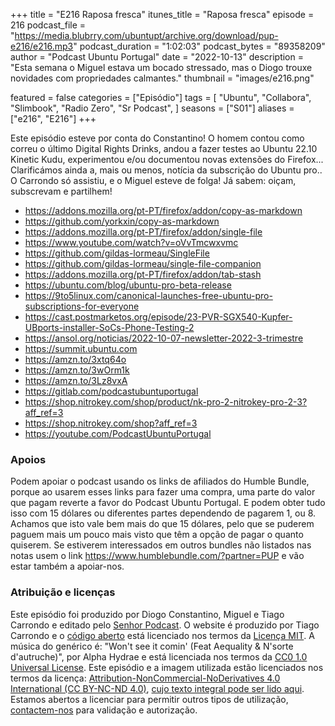 +++
title = "E216 Raposa fresca"
itunes_title = "Raposa fresca"
episode = 216
podcast_file = "https://media.blubrry.com/ubuntupt/archive.org/download/pup-e216/e216.mp3"
podcast_duration = "1:02:03"
podcast_bytes = "89358209"
author = "Podcast Ubuntu Portugal"
date = "2022-10-13"
description = "Esta semana o Miguel estava um bocado stressado, mas o Diogo trouxe novidades com propriedades calmantes."
thumbnail = "images/e216.png"

featured = false
categories = ["Episódio"]
tags = [
  "Ubuntu",
  "Collabora",
  "Slimbook",
  "Radio Zero",
  "Sr Podcast",
]
seasons = ["S01"]
aliases = ["e216", "E216"]
+++

Este episódio esteve por conta do Constantino! O homem contou como correu o último Digital Rights Drinks, andou a fazer testes ao Ubuntu 22.10 Kinetic Kudu, experimentou e/ou documentou novas extensões do Firefox... Clarificámos ainda a, mais ou menos, notícia da subscrição do Ubuntu pro.. O Carrondo só assistiu, e o Miguel esteve de folga!
Já sabem: oiçam, subscrevam e partilhem!

* https://addons.mozilla.org/pt-PT/firefox/addon/copy-as-markdown
* https://github.com/yorkxin/copy-as-markdown
* https://addons.mozilla.org/pt-PT/firefox/addon/single-file
* https://www.youtube.com/watch?v=oVvTmcwxvmc
* https://github.com/gildas-lormeau/SingleFile
* https://github.com/gildas-lormeau/single-file-companion
* https://addons.mozilla.org/pt-PT/firefox/addon/tab-stash
* https://ubuntu.com/blog/ubuntu-pro-beta-release
* https://9to5linux.com/canonical-launches-free-ubuntu-pro-subscriptions-for-everyone
* https://cast.postmarketos.org/episode/23-PVR-SGX540-Kupfer-UBports-installer-SoCs-Phone-Testing-2
* https://ansol.org/noticias/2022-10-07-newsletter-2022-3-trimestre
* https://summit.ubuntu.com
* https://amzn.to/3xtq64o
* https://amzn.to/3wOrm1k
* https://amzn.to/3Lz8vxA
* https://gitlab.com/podcastubuntuportugal
* https://shop.nitrokey.com/shop/product/nk-pro-2-nitrokey-pro-2-3?aff_ref=3
* https://shop.nitrokey.com/shop?aff_ref=3
* https://youtube.com/PodcastUbuntuPortugal


### Apoios
Podem apoiar o podcast usando os links de afiliados do Humble Bundle, porque ao usarem esses links para fazer uma compra, uma parte do valor que pagam reverte a favor do Podcast Ubuntu Portugal.
E podem obter tudo isso com 15 dólares ou diferentes partes dependendo de pagarem 1, ou 8.
Achamos que isto vale bem mais do que 15 dólares, pelo que se puderem paguem mais um pouco mais visto que têm a opção de pagar o quanto quiserem.
Se estiverem interessados em outros bundles não listados nas notas usem o link https://www.humblebundle.com/?partner=PUP e vão estar também a apoiar-nos.

### Atribuição e licenças
Este episódio foi produzido por Diogo Constantino, Miguel e Tiago Carrondo e editado pelo [Senhor Podcast](https://senhorpodcast.pt/).
O website é produzido por Tiago Carrondo e o [código aberto](https://gitlab.com/podcastubuntuportugal/website) está licenciado nos termos da [Licença MIT](https://gitlab.com/podcastubuntuportugal/website/main/LICENSE).
A música do genérico é: "Won't see it comin' (Feat Aequality & N'sorte d'autruche)", por Alpha Hydrae e está licenciada nos termos da [CC0 1.0 Universal License](https://creativecommons.org/publicdomain/zero/1.0/).
Este episódio e a imagem utilizada estão licenciados nos termos da licença: [Attribution-NonCommercial-NoDerivatives 4.0 International (CC BY-NC-ND 4.0)](https://creativecommons.org/licenses/by-nc-nd/4.0/), [cujo texto integral pode ser lido aqui](https://creativecommons.org/licenses/by-nc-nd/4.0/legalcode). Estamos abertos a licenciar para permitir outros tipos de utilização, [contactem-nos](https://podcastubuntuportugal.org/contactos) para validação e autorização.

